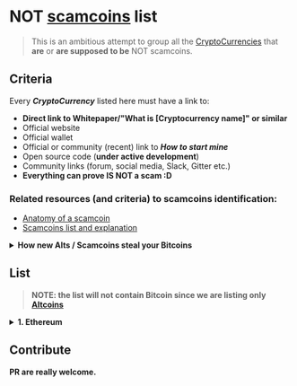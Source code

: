 # NOT [scamcoins](http://altcoins.com/scamcoins) list

> This is an ambitious attempt to group all the [CryptoCurrencies](https://en.wikipedia.org/wiki/Cryptocurrency) that **are** or **are supposed to be** NOT scamcoins.  

## Criteria

Every ***CryptoCurrency*** listed here must have a link to:
  - **Direct link to Whitepaper/"What is [Cryptocurrency name]" or similar**
  - Official website
  - Official wallet
  - Official or community (recent) link to ***How to start mine***
  - Open source code (**under active development**)
  - Community links (forum, social media, Slack, Gitter etc.)
  - **Everything can prove IS NOT a scam :D**
  

### Related resources (and criteria) to scamcoins identification:
  - [Anatomy of a scamcoin](http://cryptolife.net/the-anatomy-of-a-scamcoin-7-things-to-know-before-investing-in-an-altcoin/)
  - [Scamcoins list and explanation](http://www.bitcoinallstars.com/scamcoins/)  

<details><summary><b>How new Alts / Scamcoins steal your Bitcoins</b></summary><p>

> It seems every day a new alt coin pops up. They are easy to make - most are just clones of coins
that were programmed by someone else and just given a new name, a few graphic tweaks, etc. to make it look new.
It doesn’t take much work - a new scam coin is born.   Most of the devs who create these coins have only one intention - to steal bitcoins from others.  This explains how they do it.    

> First they clone an existing coin, make a few tweaks, make a website (which helps scam coins look legit) then they pre-mine a good amount of coins which they will dump later on. 
After the coin is up and ready for launch it is  Announced on various sites - bitcointalk.org, reddit, etc.

> They get the coin listed on an exchange or two and then deposit a portion of their pre-mine coins they already 
have saved up. They may make a few Bitcoins after their coin gets listed, but this is not the way they 
intend to get your Bitcoins. They let their coin do whatever the market wants for a month or two, maybe try to hype it up a little thru various forums and trollboxes to help legitimize it.  They don’t want to pump it as soon as it gets listed on an exchange - this would be obviously suspicious. 

> Then the day comes where they decide to make their move. They start by buying up the orders on
the exchange(s) to start driving up the price to give the illusion that their coin is starting to take of.  This doesn’t cost them anything because they pre-mined the coins for free and the Bitcoins they are using to buy up the orders go back to them because they are buying the scamcoin from themselves anyways.  After us innocent, unsuspecting users see that this alt
is moving up a large percent is when we start putting our bitcoin orders in so we don’t miss out on this coin that seems to be really taking off.  As soon as enough orders are put in / coins are bought - when the scammer devs are happy with the amount of BTC they have acquired, they dump the rest of their pre-mined coins on the order book to buy 
up any lower bitcoin orders still on the books.   Congratulations, you have just become a bag holder of a worthless scamcoin that is back to its previous price of next to nothing, the devs have conned you out of your bitcoins and will let their scam coin die to start working on their next scam.

> From [How scamcoin works (Bitcointalk)](https://bitcointalk.org/index.php?topic=1364919.0)
  
</p></details>    


## List

> **NOTE: the list will not contain Bitcoin since we are listing only [Altcoins](https://en.bitcoin.it/wiki/Altcoin)**


<details><summary><b>1. Ethereum</b></summary><p>

  - **Direct link to Whitepaper/"What is [Cryptocurrency name]" or similar**: [White Paper](https://github.com/ethereum/wiki/wiki/White-Paper)
  - Official website: [www.ethereum.org](https://www.ethereum.org/)
  - Official wallet: [mist](https://github.com/ethereum/mist/releases)
  - Official or community (recent) link to ***How to start mine***: [Quick start guide to mine Ethereum](https://forum.ethereum.org/discussion/8886/quick-start-guide-to-mine-ethereum)
  - Open source code (**under active development**): [github/ethereum](https://github.com/ethereum)
  - Community links (forum, social media, Slack, Gitter etc.): [Community](https://www.ethereum.org/#community)
  
  
</p></details>    


## Contribute

**PR are really welcome.**
